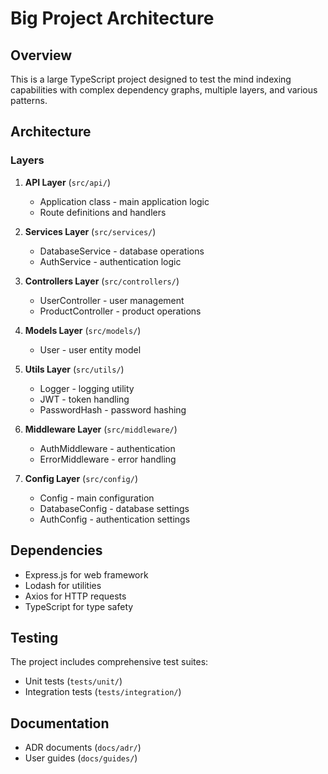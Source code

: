 # Big Project Architecture

## Overview

This is a large TypeScript project designed to test the mind indexing capabilities with complex dependency graphs, multiple layers, and various patterns.

## Architecture

### Layers

1. **API Layer** (`src/api/`)
   - Application class - main application logic
   - Route definitions and handlers

2. **Services Layer** (`src/services/`)
   - DatabaseService - database operations
   - AuthService - authentication logic

3. **Controllers Layer** (`src/controllers/`)
   - UserController - user management
   - ProductController - product operations

4. **Models Layer** (`src/models/`)
   - User - user entity model

5. **Utils Layer** (`src/utils/`)
   - Logger - logging utility
   - JWT - token handling
   - PasswordHash - password hashing

6. **Middleware Layer** (`src/middleware/`)
   - AuthMiddleware - authentication
   - ErrorMiddleware - error handling

7. **Config Layer** (`src/config/`)
   - Config - main configuration
   - DatabaseConfig - database settings
   - AuthConfig - authentication settings

## Dependencies

- Express.js for web framework
- Lodash for utilities
- Axios for HTTP requests
- TypeScript for type safety

## Testing

The project includes comprehensive test suites:
- Unit tests (`tests/unit/`)
- Integration tests (`tests/integration/`)

## Documentation

- ADR documents (`docs/adr/`)
- User guides (`docs/guides/`)

